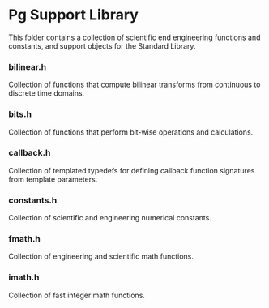 # Pg Support Library

This folder contains a collection of scientific end engineering functions and constants, and support objects for the Standard Library.

### bilinear.h 
Collection of functions that compute bilinear transforms from continuous to discrete time domains.

### bits.h 
Collection of functions that perform bit-wise operations and calculations.

### callback.h 
Collection of templated typedefs for defining callback function signatures from template parameters.

### constants.h 
Collection of scientific and engineering numerical constants.

### fmath.h 
Collection of engineering and scientific math functions.

### imath.h 
Collection of fast integer math functions.
